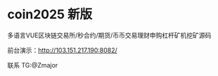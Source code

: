 # coin2025 新版
多语言VUE区块链交易所/秒合约/期货/币币交易理财申购杠杆矿机挖矿源码

前台演示：http://103.151.217.190:8082/

联系 TG:@Zmajor

